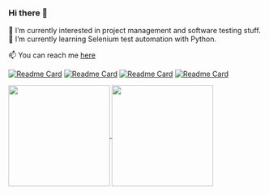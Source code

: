 ### Hi there 👋

🔭 <!-- I’m currently working on <i>Waio</i>, a 2D platformer game made with Unity. <br> --> I’m currently interested in project management and software testing stuff. <br>
🌱 I’m currently learning Selenium test automation with Python. <br>
 <!-- 🌱 I’m currently learning game development using Unity, Unreal Engine, C# and C++. <br> -->
📫 You can reach me [here](mailto:n.efeyigit@outlook.com)
<!--
**nefeygt/nefeygt** is a ✨ _special_ ✨ repository because its `README.md` (this file) appears on your GitHub profile.

Here are some ideas to get you started:
<a href="mailto=n.efeyigit@outlook.com">here</a>
- 🔭 I’m currently working on ...
- 🌱 I’m currently learning ...
- 👯 I’m looking to collaborate on ...
- 🤔 I’m looking for help with ...
- 💬 Ask me about ...
- 📫 How to reach me: ...
- 😄 Pronouns: ...
- ⚡ Fun fact: ...
[![Readme Card](https://github-readme-stats.vercel.app/api/pin/?username=bariscihanoglu&repo=BOA-Gamejam&theme=tokyonight&show_owner=true)](https://github.com/bariscihanoglu/BOA-Gamejam)
[![Readme Card](https://github-readme-stats.vercel.app/api/pin/?username=nefeygt&repo=Waio&theme=tokyonight&show_owner=true)](https://github.com/nefeygt/Waio)
[![Readme Card](https://github-readme-stats.vercel.app/api/pin/?username=nefeygt&repo=255-Project&theme=tokyonight&show_owner=true)](https://github.com/nefeygt/255-Project)
[![Readme Card](https://github-readme-stats.vercel.app/api/pin/?username=nefeygt&repo=opengl_glut_projects&theme=tokyonight&show_owner=true)](https://github.com/nefeygt/opengl_glut_projects)

![Efe's GitHub stats](https://github-readme-stats.vercel.app/api?username=nefeygt&theme=tokyonight&show_icons=true&rank_icon=percentile&include_all_commits=true)
![Top Langs](https://github-readme-stats.vercel.app/api/top-langs/?username=nefeygt&theme=tokyonight&layout=donut)
-->

[![Readme Card](https://github-readme-stats.vercel.app/api/pin/?username=nefeygt&repo=waio&theme=tokyonight&show_owner=true)](https://github.com/nefeygt/waio)
[![Readme Card](https://github-readme-stats.vercel.app/api/pin/?username=bariscihanoglu&repo=BOA-Gamejam&theme=tokyonight&show_owner=true)](https://github.com/bariscihanoglu/BOA-Gamejam)
[![Readme Card](https://github-readme-stats.vercel.app/api/pin/?username=nefeygt&repo=opengl_glut_games&theme=tokyonight&show_owner=true)](https://github.com/nefeygt/opengl_glut_games)
[![Readme Card](https://github-readme-stats.vercel.app/api/pin/?username=nefeygt&repo=to-do-list-project&theme=tokyonight&show_owner=true)](https://github.com/nefeygt/to-do-list-project)

<a href="https://github.com/anuraghazra/github-readme-stats">
  <img height=200 align="center" src="https://github-readme-stats.vercel.app/api?username=nefeygt&theme=tokyonight&rank_icon=percentile&include_all_commits=true" />
</a>
<a href="https://github.com/anuraghazra/convoychat">
  <img height=200 align="center" src="https://github-readme-stats.vercel.app/api/top-langs?username=nefeygt&theme=tokyonight&layout=compact&langs_count=8&card_width=320" />
</a>
